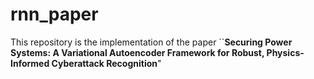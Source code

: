 # rnn_paper

This repository is the implementation of the paper ``**Securing Power Systems: A Variational Autoencoder Framework for Robust, Physics-Informed Cyberattack Recognition**"
